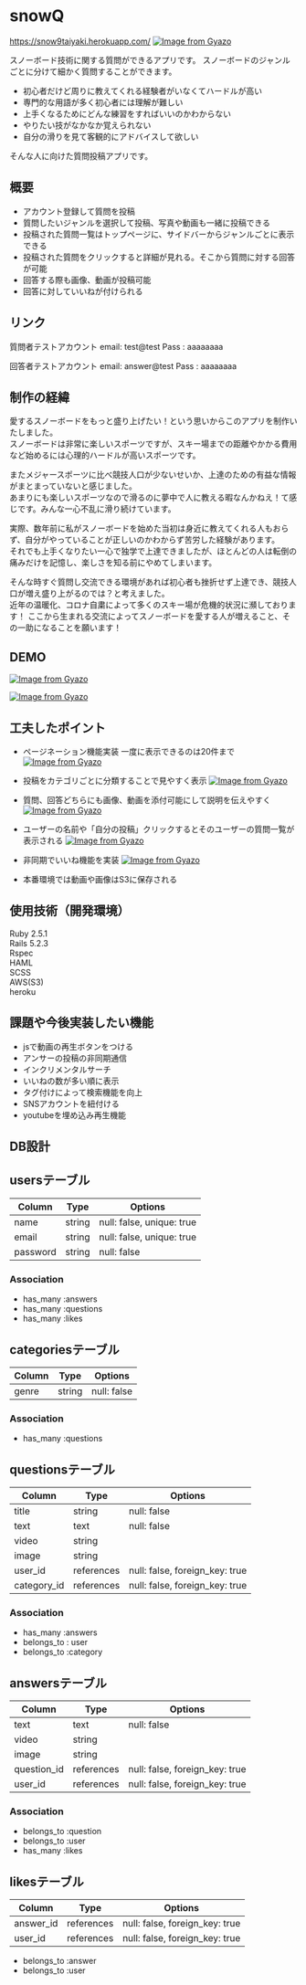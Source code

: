 # snowQ
https://snow9taiyaki.herokuapp.com/
[![Image from Gyazo](https://i.gyazo.com/42550086b9a2f0cb3aaa4b5c4bd0ced4.jpg)](https://gyazo.com/42550086b9a2f0cb3aaa4b5c4bd0ced4)

スノーボード技術に関する質問ができるアプリです。
スノーボードのジャンルごとに分けて細かく質問することができます。

- 初心者だけど周りに教えてくれる経験者がいなくてハードルが高い
- 専門的な用語が多く初心者には理解が難しい
- 上手くなるためにどんな練習をすればいいのかわからない
- やりたい技がなかなか覚えられない
- 自分の滑りを見て客観的にアドバイスして欲しい

そんな人に向けた質問投稿アプリです。


## 概要
- アカウント登録して質問を投稿
- 質問したいジャンルを選択して投稿、写真や動画も一緒に投稿できる
- 投稿された質問一覧はトップページに、サイドバーからジャンルごとに表示できる
- 投稿された質問をクリックすると詳細が見れる。そこから質問に対する回答が可能
- 回答する際も画像、動画が投稿可能
- 回答に対していいねが付けられる

## リンク


質問者テストアカウント
email: test@test
Pass : aaaaaaaa

回答者テストアカウント
email: answer@test
Pass : aaaaaaaa

## 制作の経緯
愛するスノーボードをもっと盛り上げたい！という思いからこのアプリを制作いたしました。<br>
スノーボードは非常に楽しいスポーツですが、スキー場までの距離やかかる費用など始めるには心理的ハードルが高いスポーツです。

またメジャースポーツに比べ競技人口が少ないせいか、上達のための有益な情報がまとまっていないと感じました。<br>
あまりにも楽しいスポーツなので滑るのに夢中で人に教える暇なんかねえ！て感じです。みんな一心不乱に滑り続けています。

実際、数年前に私がスノーボードを始めた当初は身近に教えてくれる人もおらず、自分がやっていることが正しいのかわからず苦労した経験があります。<br>
それでも上手くなりたい一心で独学で上達できましたが、ほとんどの人は転倒の痛みだけを記憶し、楽しさを知る前にやめてしまいます。

そんな時すぐ質問し交流できる環境があれば初心者も挫折せず上達でき、競技人口が増え盛り上がるのでは？と考えました。<br>
近年の温暖化、コロナ自粛によって多くのスキー場が危機的状況に瀕しております！
ここから生まれる交流によってスノーボードを愛する人が増えること、その一助になることを願います！

## DEMO
[![Image from Gyazo](https://i.gyazo.com/6423beb275236f662acb7b7fb5f31fa4.gif)](https://gyazo.com/6423beb275236f662acb7b7fb5f31fa4)

[![Image from Gyazo](https://i.gyazo.com/bb68f586b5288c5b2898dce6389abcc0.gif)](https://gyazo.com/bb68f586b5288c5b2898dce6389abcc0)


## 工夫したポイント
- ページネーション機能実装 一度に表示できるのは20件まで
[![Image from Gyazo](https://i.gyazo.com/05ca7b03f5d17415571e3cfb336143da.gif)](https://gyazo.com/05ca7b03f5d17415571e3cfb336143da)


- 投稿をカテゴリごとに分類することで見やすく表示
[![Image from Gyazo](https://i.gyazo.com/50fd7e08b4c490e9cacc70de66b4b2c3.gif)](https://gyazo.com/50fd7e08b4c490e9cacc70de66b4b2c3)


- 質問、回答どちらにも画像、動画を添付可能にして説明を伝えやすく
[![Image from Gyazo](https://i.gyazo.com/7b95aa7a2358c7579843b43e3d6351a0.gif)](https://gyazo.com/7b95aa7a2358c7579843b43e3d6351a0)


- ユーザーの名前や「自分の投稿」クリックするとそのユーザーの質問一覧が表示される
[![Image from Gyazo](https://i.gyazo.com/6a7d87b2cdad0ecda6f779416f2a5d85.gif)](https://gyazo.com/6a7d87b2cdad0ecda6f779416f2a5d85)

- 非同期でいいね機能を実装
[![Image from Gyazo](https://i.gyazo.com/f97519d99c3d579d94d0e24d2061e6b4.gif)](https://gyazo.com/f97519d99c3d579d94d0e24d2061e6b4)

- 本番環境では動画や画像はS3に保存される


## 使用技術（開発環境）
Ruby 2.5.1<br>
Rails 5.2.3<br>
Rspec<br>
HAML<br>
SCSS<br>
AWS(S3)<br>
heroku<br>


## 課題や今後実装したい機能
- jsで動画の再生ボタンをつける
- アンサーの投稿の非同期通信
- インクリメンタルサーチ
- いいねの数が多い順に表示
- タグ付けによって検索機能を向上
- SNSアカウントを紐付ける
- youtubeを埋め込み再生機能



## DB設計
## usersテーブル
|Column|Type|Options|
|------|----|-------|
|name|string|null: false, unique: true|
|email|string|null: false, unique: true|
|password|string|null: false|

### Association
- has_many :answers
- has_many :questions
- has_many :likes

## categoriesテーブル
|Column|Type|Options|
|------|----|-------|
|genre|string|null: false|

### Association
- has_many :questions

## questionsテーブル
|Column|Type|Options|
|------|----|-------|
|title|string|null: false||
|text|text|null: false||
|video|string||
|image|string||
|user_id|references|null: false, foreign_key: true|
|category_id|references|null: false, foreign_key: true|

### Association
- has_many :answers
- belongs_to : user
- belongs_to :category

## answersテーブル
|Column|Type|Options|
|------|----|-------|
|text|text|null: false|
|video|string||
|image|string||
|question_id|references|null: false, foreign_key: true|
|user_id|references|null: false, foreign_key: true|

### Association
- belongs_to :question
- belongs_to :user
- has_many :likes


## likesテーブル
|Column|Type|Options|
|------|----|-------|
|answer_id|references|null: false, foreign_key: true|
|user_id|references|null: false, foreign_key: true|

- belongs_to :answer
- belongs_to :user
